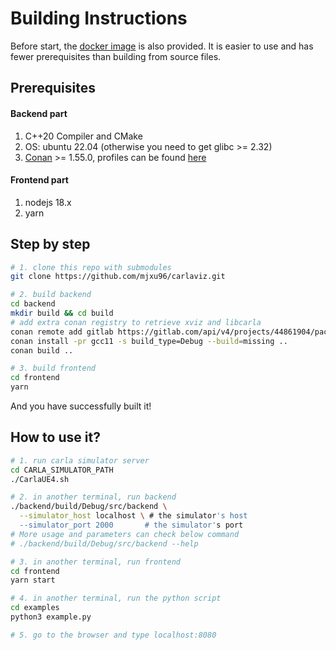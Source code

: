 # Building Instructions

Before start, the [docker image](https://github.com/mjxu96/carlaviz#docker-image) is also provided. It is easier to use and has fewer prerequisites than building from source files.

## Prerequisites
#### Backend part
1. C++20 Compiler and CMake
2. OS: ubuntu 22.04 (otherwise you need to get glibc >= 2.32)
3. [Conan](https://docs.conan.io/1/index.html) >= 1.55.0, profiles can be found [here](../misc/cicd/conan/gcc11)
#### Frontend part
1. nodejs 18.x
2. yarn

## Step by step
```bash
# 1. clone this repo with submodules
git clone https://github.com/mjxu96/carlaviz.git

# 2. build backend
cd backend
mkdir build && cd build
# add extra conan registry to retrieve xviz and libcarla
conan remote add gitlab https://gitlab.com/api/v4/projects/44861904/packages/conan
conan install -pr gcc11 -s build_type=Debug --build=missing ..
conan build ..

# 3. build frontend
cd frontend
yarn
```

And you have successfully built it!

## How to use it?
```bash
# 1. run carla simulator server
cd CARLA_SIMULATOR_PATH
./CarlaUE4.sh

# 2. in another terminal, run backend
./backend/build/Debug/src/backend \
  --simulator_host localhost \ # the simulator's host
  --simulator_port 2000       # the simulator's port
# More usage and parameters can check below command
# ./backend/build/Debug/src/backend --help

# 3. in another terminal, run frontend
cd frontend
yarn start

# 4. in another terminal, run the python script
cd examples
python3 example.py

# 5. go to the browser and type localhost:8080
```
